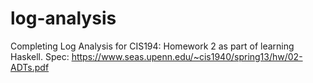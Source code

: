# log-analysis

Completing Log Analysis for CIS194: Homework 2 as part of learning Haskell.
Spec: https://www.seas.upenn.edu/~cis1940/spring13/hw/02-ADTs.pdf
